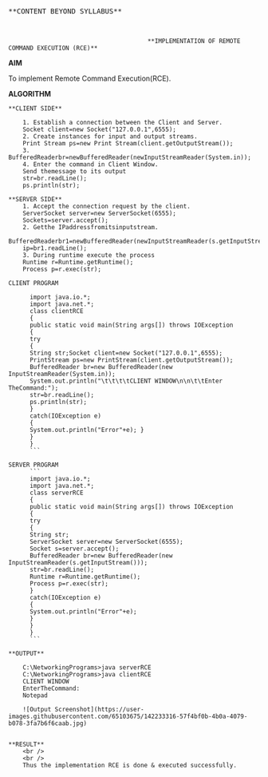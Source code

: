 
<pre>**CONTENT BEYOND SYLLABUS**                                                                        Sharwin Xavier R - 311119205050</pre><br />
                                           **IMPLEMENTATION OF REMOTE COMMAND EXECUTION (RCE)**


**AIM**
  
  To implement Remote Command Execution(RCE).

**ALGORITHM**
  ```
  **CLIENT SIDE**
  
      1. Establish a connection between the Client and Server.
      Socket client=new Socket("127.0.0.1",6555);
      2. Create instances for input and output streams.
      Print Stream ps=new Print Stream(client.getOutputStream());
      3. BufferedReaderbr=newBufferedReader(newInputStreamReader(System.in));
      4. Enter the command in Client Window.
      Send themessage to its output
      str=br.readLine();
      ps.println(str);
  ```
  
  ```
  **SERVER SIDE**
      1. Accept the connection request by the client.
      ServerSocket server=new ServerSocket(6555);
      Sockets=server.accept();
      2. Getthe IPaddressfromitsinputstream.
      BufferedReaderbr1=newBufferedReader(newInputStreamReader(s.getInputStream()));
      ip=br1.readLine();
      3. During runtime execute the process
      Runtime r=Runtime.getRuntime();
      Process p=r.exec(str);
```
```
CLIENT PROGRAM

      import java.io.*;
      import java.net.*;
      class clientRCE
      {
      public static void main(String args[]) throws IOException
      {
      try
      {
      String str;Socket client=new Socket("127.0.0.1",6555);
      PrintStream ps=new PrintStream(client.getOutputStream());
      BufferedReader br=new BufferedReader(new InputStreamReader(System.in));
      System.out.println("\t\t\t\tCLIENT WINDOW\n\n\t\tEnter TheCommand:");
      str=br.readLine();
      ps.println(str);
      }
      catch(IOException e)
      {
      System.out.println("Error"+e); }
      }
      }
      ```

SERVER PROGRAM
      ```
      import java.io.*;
      import java.net.*;
      class serverRCE
      {
      public static void main(String args[]) throws IOException
      {
      try
      {
      String str;
      ServerSocket server=new ServerSocket(6555);
      Socket s=server.accept();
      BufferedReader br=new BufferedReader(new InputStreamReader(s.getInputStream()));
      str=br.readLine();
      Runtime r=Runtime.getRuntime();
      Process p=r.exec(str);
      }
      catch(IOException e)
      {
      System.out.println("Error"+e);
      }
      }
      }
      ```

**OUTPUT**

    C:\NetworkingPrograms>java serverRCE
    C:\NetworkingPrograms>java clientRCE
    CLIENT WINDOW
    EnterTheCommand:
    Notepad

    ![Output Screenshot](https://user-images.githubusercontent.com/65103675/142233316-57f4bf0b-4b0a-4079-b078-3fa7b6f6caab.jpg)


**RESULT**
    <br />
    <br />
    Thus the implementation RCE is done & executed successfully.
